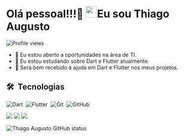 <h1 align="left">Olá pessoal!!!👋 <img src="https://raw.githubusercontent.com/kaueMarques/kaueMarques/master/hi.gif" width="30px">Eu sou Thiago Augusto</h1>
<p align="left"> <img src="https://komarev.com/ghpvc/?username=thiagoaugustosilveirasilverio&color=blue" alt="Profile views" />  </p> 


<!--
**thiagoaugustosilveirasilverio/thiagoaugustosilveirasilverio** is a ✨ _special_ ✨ repository because its `README.md` (this file) appears on your GitHub profile.

Here are some ideas to get you started:
-->
- 🔭 Eu estou aberto a oportunidades na área de TI.
- 🌱 Eu estou estudando sobre Dart e Flutter atualmente.
- 🤔 Será bem recebido à ajuda em Dart e Flutter nos meus projetos.


## 🛠 &nbsp;Tecnologias 


![Dart](https://img.shields.io/badge/-Dart-05122A?style=flat&logo=dart&logoColor=1572B6)&nbsp;
![Flutter](https://img.shields.io/badge/-Flutter-05122A?style=flat&logo=flutter)&nbsp;
![Git](https://img.shields.io/badge/-Git-05122A?style=flat&logo=git)&nbsp;
![GitHub](https://img.shields.io/badge/-GitHub-05122A?style=flat&logo=github)&nbsp;
<!--
![Node.js](https://img.shields.io/badge/-Node.js-05122A?style=flat&logo=node.js)&nbsp;
-->

<!--
## ⚙️ &nbsp;GitHub Analytics

<img width="530em" src="https://github-readme-stats.vercel.app/api/top-langs/?username=thiagoaugustosilveirasilverio&layout=compact&theme=vision-friendly-dark" alt="thiagoaugustosilveirasilverio's most languages"/>
-->

<div> 
  
  <a href="https://instagram.com/thiago_assilverio/" target="_blank"><img src="https://img.shields.io/badge/-Instagram-%23E4405F?style=for-the-badge&logo=instagram&logoColor=white" target="_blank"></a>
  <a href = "mailto: thiagocrokao@gmail.com"><img src="https://img.shields.io/badge/-Gmail-%23333?style=for-the-badge&logo=gmail&logoColor=white" target="_blank"></a>
  <a href="https://https://www.linkedin.com/in/thiago-augusto-silveira-silvério-6a3b4bb4/" target="_blank"><img src="https://img.shields.io/badge/-LinkedIn-%230077B5?style=for-the-badge&logo=linkedin&logoColor=white" target="_blank"></a> 
  
</div>

![Thiago Augusto GitHub status](https://github-readme-stats.vercel.app/api?username=thiagoaugustosilveirasilverio&show_icons=true&theme=dracula)
